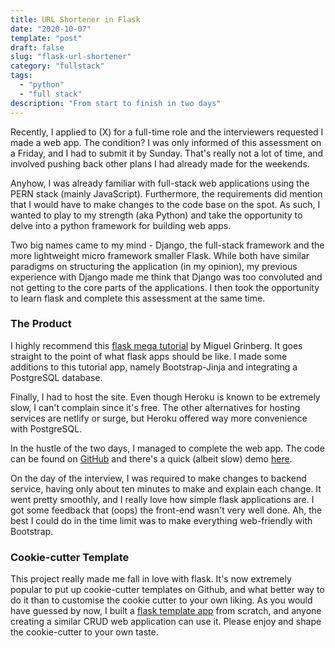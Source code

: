 ```yaml
---
title: URL Shortener in Flask
date: "2020-10-07"
template: "post"
draft: false
slug: "flask-url-shortener"
category: "fullstack"
tags:
  - "python"
  - "full stack"
description: "From start to finish in two days"
---
```


Recently, I applied to (X) for a full-time role and the interviewers requested I made a web app. The condition? I was only informed of this assessment on a Friday, and I had to submit it by Sunday. That's really not a lot of time, and involved pushing back other plans I had already made for the weekends.

Anyhow, I was already familiar with full-stack web applications using the PERN stack (mainly JavaScript). Furthermore, the requirements did mention that I would have to make changes to the code base on the spot. As such, I wanted to play to my strength (aka Python) and take the opportunity to delve into a python framework for building web apps. 

Two big names came to my mind - Django, the full-stack framework and the more lightweight micro framework smaller Flask. While both have similar paradigms on structuring the application (in my opinion), my previous experience with Django made me think that Django was too convoluted and not getting to the core parts of the applications. I then took the opportunity to learn flask and complete this assessment at the same time.

### The Product

I highly recommend this [flask mega tutorial](https://blog.miguelgrinberg.com/post/the-flask-mega-tutorial-part-i-hello-world) by Miguel Grinberg. It goes straight to the point of what flask apps should be like. I made some additions to this tutorial app, namely Bootstrap-Jinja and integrating a PostgreSQL database. 

Finally, I had to host the site. Even though Heroku is known to be extremely slow, I can't complain since it's free. The other alternatives for hosting services are netlify or surge, but Heroku offered way more convenience with PostgreSQL.

In the hustle of the two days, I managed to complete the web app. The code can be found on [GitHub](https://github.com/pikulet/flask-short) and there's a quick (albeit slow) demo [here](pikulet-short-url.herokuapp.com).

On the day of the interview, I was required to make changes to backend service, having only about ten minutes to make and explain each change. It went pretty smoothly, and I really love how simple flask applications are. I got some feedback that (oops) the front-end wasn't very well done. Ah, the best I could do in the time limit was to make everything web-friendly with Bootstrap.

### Cookie-cutter Template

This project really made me fall in love with flask. It's now extremely popular to put up cookie-cutter templates on Github, and what better way to do it than to customise the cookie cutter to your own liking. As you would have guessed by now, I built a [flask template app](https://github.com/pikulet/fast-flask) from scratch, and anyone creating a similar CRUD web application can use it. Please enjoy and shape the cookie-cutter to your own taste.

